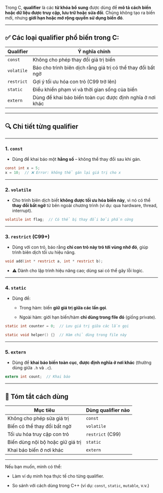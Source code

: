 Trong C, **qualifier** là các **từ khóa bổ sung** được dùng để **mô tả cách biến hoặc dữ liệu được truy cập, lưu trữ hoặc sửa đổi**. Chúng không tạo ra biến mới, nhưng **giới hạn hoặc mở rộng quyền sử dụng biến đó**.

---

## ✅ Các loại **qualifier** phổ biến trong C:

|Qualifier|Ý nghĩa chính|
|---|---|
|`const`|Không cho phép thay đổi giá trị biến|
|`volatile`|Báo cho trình biên dịch rằng giá trị có thể thay đổi bất ngờ|
|`restrict`|Gợi ý tối ưu hóa con trỏ (C99 trở lên)|
|`static`|Điều khiển phạm vi và thời gian sống của biến|
|`extern`|Dùng để khai báo biến toàn cục được định nghĩa ở nơi khác|

---

## 🔍 Chi tiết từng qualifier

---

### 1. `const`

- Dùng để khai báo một **hằng số** – không thể thay đổi sau khi gán.
    

```c
const int x = 5;
x = 10;  // ❌ Error: không thể gán lại giá trị cho x
```

---

### 2. `volatile`

- Cho trình biên dịch biết **không được tối ưu hóa biến này**, vì nó có thể **thay đổi bất ngờ** từ bên ngoài chương trình (ví dụ: qua hardware, thread, interrupt).
    

```c
volatile int flag;  // Có thể bị thay đổi bởi phần cứng
```

---

### 3. `restrict` (C99+)

- Dùng với con trỏ, báo rằng **chỉ con trỏ này trỏ tới vùng nhớ đó**, giúp trình biên dịch tối ưu hiệu năng.
    

```c
void add(int * restrict a, int * restrict b);
```

- ⚠️ Dành cho lập trình hiệu năng cao; dùng sai có thể gây lỗi logic.
    

---

### 4. `static`

- Dùng để:
    
    - Trong hàm: biến **giữ giá trị giữa các lần gọi**.
        
    - Ngoài hàm: giới hạn biến/hàm **chỉ dùng trong file đó** (giống private).
        

```c
static int counter = 0;  // Lưu giá trị giữa các lần gọi

static void helper() {}  // Hàm chỉ dùng trong file này
```

---

### 5. `extern`

- Dùng để **khai báo biến toàn cục**, **được định nghĩa ở nơi khác** (thường dùng giữa `.h` và `.c`).
    

```c
extern int count;  // Khai báo
```

---

## 🧠 Tóm tắt cách dùng

|Mục tiêu|Dùng qualifier nào|
|---|---|
|Không cho phép sửa giá trị|`const`|
|Biến có thể thay đổi bất ngờ|`volatile`|
|Tối ưu hóa truy cập con trỏ|`restrict` (C99)|
|Biến dùng nội bộ hoặc giữ giá trị|`static`|
|Khai báo biến ở nơi khác|`extern`|

---

Nếu bạn muốn, mình có thể:

- Làm ví dụ minh họa thực tế cho từng qualifier.
    
- So sánh với cách dùng trong C++ (ví dụ: `const`, `static`, `mutable`, v.v.)
    
